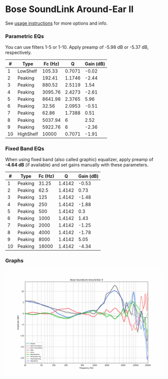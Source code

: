 # Bose SoundLink Around-Ear II
See [usage instructions](https://github.com/jaakkopasanen/AutoEq#usage) for more options and info.

### Parametric EQs
You can use filters 1-5 or 1-10. Apply preamp of -5.98 dB or -5.37 dB, respectively.

|   # | Type      |   Fc (Hz) |      Q |   Gain (dB) |
|-----|-----------|-----------|--------|-------------|
|   1 | LowShelf  |    105.33 | 0.7071 |       -0.02 |
|   2 | Peaking   |    192.41 | 1.1746 |       -2.44 |
|   3 | Peaking   |    880.52 | 2.5119 |        1.54 |
|   4 | Peaking   |   3095.76 | 2.4273 |       -2.61 |
|   5 | Peaking   |   8641.98 | 2.3765 |        5.96 |
|   6 | Peaking   |     32.56 | 2.0953 |       -0.51 |
|   7 | Peaking   |     62.86 | 1.7388 |        0.51 |
|   8 | Peaking   |   5037.94 | 6      |        2.52 |
|   9 | Peaking   |   5922.76 | 6      |       -2.36 |
|  10 | HighShelf |  10000    | 0.7071 |       -1.91 |

### Fixed Band EQs
When using fixed band (also called graphic) equalizer, apply preamp of **-4.64 dB** (if available) and set gains manually with these parameters.

|   # | Type    |   Fc (Hz) |      Q |   Gain (dB) |
|-----|---------|-----------|--------|-------------|
|   1 | Peaking |     31.25 | 1.4142 |       -0.53 |
|   2 | Peaking |     62.5  | 1.4142 |        0.73 |
|   3 | Peaking |    125    | 1.4142 |       -1.48 |
|   4 | Peaking |    250    | 1.4142 |       -1.88 |
|   5 | Peaking |    500    | 1.4142 |        0.3  |
|   6 | Peaking |   1000    | 1.4142 |        1.43 |
|   7 | Peaking |   2000    | 1.4142 |       -1.25 |
|   8 | Peaking |   4000    | 1.4142 |       -1.78 |
|   9 | Peaking |   8000    | 1.4142 |        5.05 |
|  10 | Peaking |  16000    | 1.4142 |       -4.34 |

### Graphs
![](./Bose%20SoundLink%20Around-Ear%20II.png)
